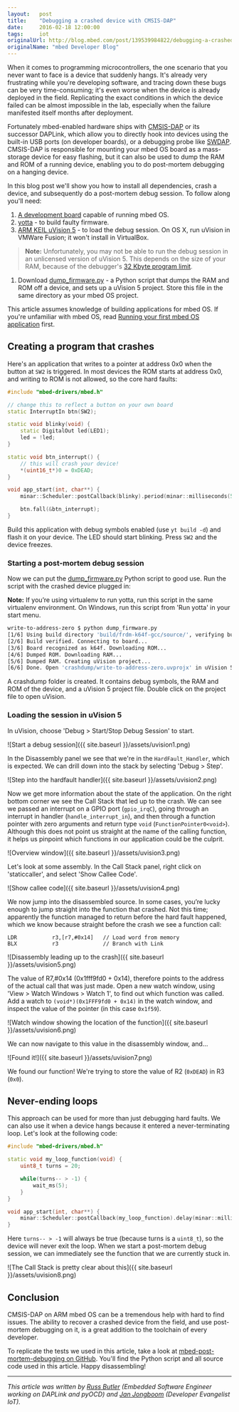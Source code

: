```yaml
---
layout:   post
title:    "Debugging a crashed device with CMSIS-DAP"
date:     2016-02-18 12:00:00
tags:     iot
originalUrl: http://blog.mbed.com/post/139539984822/debugging-a-crashed-device-with-cmsis-dap
originalName: "mbed Developer Blog"
---
```


When it comes to programming microcontrollers, the one scenario that you never want to face is a device that suddenly hangs. It's already very frustrating while you're developing software, and tracing down these bugs can be very time-consuming; it's even worse when the device is already deployed in the field. Replicating the exact conditions in which the device failed can be almost impossible in the lab, especially when the failure manifested itself months after deployment.

Fortunately mbed-enabled hardware ships with [CMSIS-DAP](https://developer.mbed.org/handbook/CMSIS-DAP) or its successor DAPLink, which allow you to directly hook into devices using the built-in USB ports (on developer boards), or a debugging probe like [SWDAP](https://developer.mbed.org/teams/mbed/wiki/SWDAP). CMSIS-DAP is responsible for mounting your mbed OS board as a mass-storage device for easy flashing, but it can also be used to dump the RAM and ROM of a running device, enabling you to do post-mortem debugging on a hanging device.

<!--more-->

In this blog post we'll show you how to install all dependencies, crash a device, and subsequently do a post-mortem debug session. To follow along you'll need:

1. [A development board](https://www.mbed.com/en/development/hardware/boards/) capable of running mbed OS.
1. [yotta](http://yottadocs.mbed.com/#installing) - to build faulty firmware.
1. [ARM KEIL uVision 5](http://www2.keil.com/mdk5/install/) - to load the debug session. On OS X, run uVision in VMWare Fusion; it won't install in VirtualBox.
> **Note:** Unfortunately, you may not be able to run the debug session in an unlicensed version of uVision 5. This depends on the size of your RAM, because of the debugger's [32 Kbyte program limit](http://www.keil.com/demo/limits.asp).
1. Download [dump_firmware.py](https://github.com/janjongboom/mbed-post-mortem-debugging/blob/master/dump_firmware.py) - a Python script that dumps the RAM and ROM off a device, and sets up a uVision 5 project. Store this file in the same directory as your mbed OS project.


This article assumes knowledge of building applications for mbed OS. If you're unfamiliar with mbed OS, read [Running your first mbed OS application](https://docs.mbed.com/docs/getting-started-mbed-os/en/latest/FirstProjectmbedOS/) first.

## Creating a program that crashes

Here's an application that writes to a pointer at address 0x0 when the button at `SW2` is triggered. In most devices the ROM starts at address 0x0, and writing to ROM is not allowed, so the core hard faults:

```cpp
#include "mbed-drivers/mbed.h"

// change this to reflect a button on your own board
static InterruptIn btn(SW2);

static void blinky(void) {
    static DigitalOut led(LED1);
    led = !led;
}

static void btn_interrupt() {
    // this will crash your device!
    *(uint16_t*)0 = 0xDEAD;
}

void app_start(int, char**) {
    minar::Scheduler::postCallback(blinky).period(minar::milliseconds(500));

    btn.fall(&btn_interrupt);
}
```

Build this application with debug symbols enabled (use `yt build -d`) and flash it on your device. The LED should start blinking. Press `SW2` and the device freezes.

### Starting a post-mortem debug session

Now we can put the [dump_firmware.py](https://github.com/janjongboom/mbed-post-mortem-debugging/blob/master/dump_firmware.py) Python script to good use. Run the script with the crashed device plugged in:

**Note:** If you’re using virtualenv to run yotta, run this script in the same virtualenv environment. On Windows, run this script from 'Run yotta' in your start menu.

```bash
write-to-address-zero $ python dump_firmware.py
[1/6] Using build directory 'build/frdm-k64f-gcc/source/', verifying build...
[2/6] Build verified. Connecting to board...
[3/6] Board recognized as k64f. Downloading ROM...
[4/6] Dumped ROM. Downloading RAM...
[5/6] Dumped RAM. Creating uVision project...
[6/6] Done. Open 'crashdump/write-to-address-zero.uvprojx' in uVision 5 to debug.
```

A crashdump folder is created. It contains debug symbols, the RAM and ROM of the device, and a uVision 5 project file. Double click on the project file to open uVision.

### Loading the session in uVision 5

In uVision, choose 'Debug > Start/Stop Debug Session' to start.


![Start a debug session]({{ site.baseurl }}/assets/uvision1.png)

In the Disassembly panel we see that we're in the `HardFault_Handler`, which is expected. We can drill down into the stack by selecting 'Debug > Step'.


![Step into the hardfault handler]({{ site.baseurl }}/assets/uvision2.png)

Now we get more information about the state of the application. On the right bottom corner we see the Call Stack that led up to the crash. We can see we passed an interrupt on a GPIO port (`gpio_irqC`), going through an interrupt in handler (`handle_interrupt_in`), and then through a function pointer with zero arguments and return type `void` (`FunctionPointer0<void>`). Although this does not point us straight at the name of the calling function, it helps us pinpoint which functions in our application could be the culprit.


![Overview window]({{ site.baseurl }}/assets/uvision3.png)

Let's look at some assembly. In the Call Stack panel, right click on 'staticcaller', and select 'Show Callee Code'.


![Show callee code]({{ site.baseurl }}/assets/uvision4.png)

We now jump into the disassembled source. In some cases, you’re lucky enough to jump straight into the function that crashed. Not this time; apparently the function managed to return before the hard fault happened, which we know because straight before the crash we see a function call:

```
LDR           r3,[r7,#0x14]   // Load word from memory
BLX           r3              // Branch with Link
```


![Disassembly leading up to the crash]({{ site.baseurl }}/assets/uvision5.png)

The value of R7,#0x14 (0x1fff9fd0 + 0x14), therefore points to the address of the actual call that was just made. Open a new watch window, using 'View > Watch Windows > Watch 1', to find out which function was called. Add a watch to `(void*)(0x1FFF9fd0 + 0x14)` in the watch window, and inspect the value of the pointer (in this case `0x1f59`).


![Watch window showing the location of the function]({{ site.baseurl }}/assets/uvision6.png)

We can now navigate to this value in the disassembly window, and…


![Found it!]({{ site.baseurl }}/assets/uvision7.png)

We found our function! We're trying to store the value of R2 (`0xDEAD`) in R3 (`0x0`).

## Never-ending loops

This approach can be used for more than just debugging hard faults. We can also use it when a device hangs because it entered a never-terminating loop. Let's look at the following code:

```cpp
#include "mbed-drivers/mbed.h"

static void my_loop_function(void) {
    uint8_t turns = 20;

    while(turns-- > -1) {
        wait_ms(5);
    }
}

void app_start(int, char**) {
    minar::Scheduler::postCallback(my_loop_function).delay(minar::milliseconds(500));
}
```

Here `turns-- > -1` will always be true (because turns is a `uint8_t`), so the device will never exit the loop. When we start a post-mortem debug session, we can immediately see the function that we are currently stuck in.


![The Call Stack is pretty clear about this]({{ site.baseurl }}/assets/uvision8.png)

## Conclusion

CMSIS-DAP on ARM mbed OS can be a tremendous help with hard to find issues. The ability to recover a crashed device from the field, and use post-mortem debugging on it, is a great addition to the toolchain of every developer.

To replicate the tests we used in this article, take a look at [mbed-post-mortem-debugging on GitHub](https://github.com/janjongboom/mbed-post-mortem-debugging). You'll find the Python script and all source code used in this article. Happy disassembling!

---

*This article was written by [Russ Butler](https://github.com/c1728p9) (Embedded Software Engineer working on DAPLink and pyOCD) and [Jan Jongboom](https://twitter.com/janjongboom) (Developer Evangelist IoT).*
